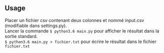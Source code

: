 ## Usage
Placer un fichier csv contenant deux colonnes et nommé input.csv (modifiable dans settings.py).<br>
Lancer la commande `$ python3.6 main.py` pour afficher le résultat dans la sortie standard.<br>
`$ python3.6 main.py > fichier.txt` pour écrire le résultat dans le fichier `fichier.txt`
